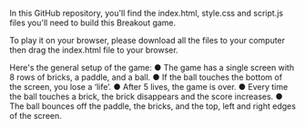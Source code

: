 In this GitHub repository, you'll find the index.html, style.css and script.js files you'll need to build this Breakout game.

To play it on your browser, please download all the files to your computer then drag the index.html file to your browser.

Here's the general setup of the game:
● The  game has a single screen with 8 rows of bricks, a paddle, and a ball. 
● If the ball touches the bottom of the screen, you lose a ‘life’. 
● After 5 lives, the game is over. 
● Every time the ball touches a brick, the brick disappears and the score increases. 
● The ball bounces off the paddle, the bricks, and the top, left and right edges of the screen. 
